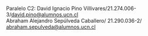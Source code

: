Paralelo C2:
David Ignacio Pino Villivares/21.274.006-3/david.pino@alumnos.ucn.cl  
Abraham Alejandro Sepúlveda Caballero/ 21.290.036-2/ abraham.sepulveda@alumnos.ucn.cl


